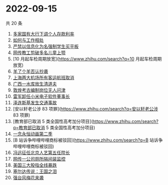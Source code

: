 # 2022-09-15

共 20 条

<!-- BEGIN -->
<!-- 最后更新时间 Thu Sep 15 2022 20:22:10 GMT+0800 (China Standard Time) -->

1. [多家国有大行下调个人存款利率](https://www.zhihu.com/search?q=多家国有大行下调个人存款利率)
1. [如何与工作相处](https://www.zhihu.com/search?q=如何与工作相处)
1. [严禁以信息化为名强制学生买平板](https://www.zhihu.com/search?q=严禁以信息化为名强制学生买平板)
1. [网传教工剪破多名儿童上颚](https://www.zhihu.com/search?q=网传教工剪破多名儿童上颚)
1. [10 月起车检周期放宽](https://www.zhihu.com/search?q=10 月起车检周期放宽)
1. [羊了个羊否认抄袭](https://www.zhihu.com/search?q=羊了个羊否认抄袭)
1. [上海两大机场所有客运航班取消](https://www.zhihu.com/search?q=上海两大机场所有客运航班取消)
1. [广西一水库放生清道夫](https://www.zhihu.com/search?q=广西一水库放生清道夫)
1. [敦煌考古编制岗位无人问津](https://www.zhihu.com/search?q=敦煌考古编制岗位无人问津)
1. [雷军卸任小米电子软件董事长](https://www.zhihu.com/search?q=雷军卸任小米电子软件董事长)
1. [泽连斯基发生交通事故](https://www.zhihu.com/search?q=泽连斯基发生交通事故)
1. [安以轩老公涉 83 项罪](https://www.zhihu.com/search?q=安以轩老公涉 83 项罪)
1. [教育部已取消 5 类全国性高考加分项目](https://www.zhihu.com/search?q=教育部已取消 5 类全国性高考加分项目)
1. [一念永恒动画第二季](https://www.zhihu.com/search?q=一念永恒动画第二季)
1. [B 站诉争哔哩哔哩商标被驳回](https://www.zhihu.com/search?q=B 站诉争哔哩哔哩商标被驳回)
1. [冯远征任北京人艺第五任院长](https://www.zhihu.com/search?q=冯远征任北京人艺第五任院长)
1. [网传一公司厕所隔间装监控](https://www.zhihu.com/search?q=网传一公司厕所隔间装监控)
1. [美国三大股指全线暴跌](https://www.zhihu.com/search?q=美国三大股指全线暴跌)
1. [塞尔达传说：王国之泪](https://www.zhihu.com/search?q=塞尔达传说：王国之泪)
1. [强台风梅花来袭](https://www.zhihu.com/search?q=强台风梅花来袭)

<!-- END -->
